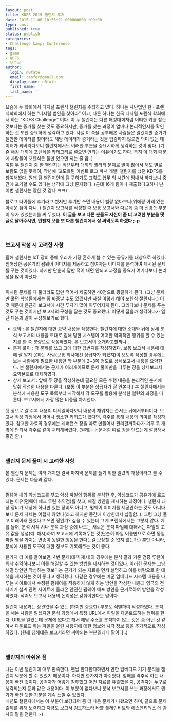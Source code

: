 ```yaml
---
layout: post
title: KDFS 2015 챌린지 후기
date: 2015-11-06 18:53:21.000000000 +09:00
type: post
published: true
status: publish
categories:
- Challenge &amp; Conference
tags:
- game
- KDFS
- 보고서
author:
  login: n0fate
  email: rapfer@gmail.com
  display_name: n0fate
  first_name: ''
  last_name: ''
---
```

<p>요즘에 두 학회에서 디지털 포렌식 챌린지를 주최하고 있다. 하나는 사단법인 한국포렌식학회에서 하는 "디지털 범인을 찾아라” 이고, 다른 하나는 한국 디지털 포렌식 학회에서 하는 “KDFS Challenge” 이다. 이 두 챌린지는 다른 해킹대회처럼 어떠한 키를 찾는 것보다는 증거를 찾는 것도 중요하지만, 증거를 찾는 과정이 얼마나 논리적인지를 확인하는 것 또한 중요하게 생각하고 있다. 사실 이 쪽을 공부해본 사람들은 알겠지만 증거가 될만한 데이터를 찾더라도 해당 데이터가 증거라는 것을 입증하지 않으면 의미 없는 데이터가 되버리다보니 챌린지에서도 이러한 부분을 중요시하게 생각하는 것이 맞다. (기존 해킹 대회에 포렌식을 카테고리로 넣으면 안되는 이유이기도 하다. 특히 <a href="https://www.defcon.org/" target="_blank">이 대회</a> 때문에 사람들이 포렌식은 툴만 있으면 되는 줄 암..)<br />
여튼 두 챌린지 중 한 챌린지는 작년부터 대회의 퀄리티 문제로 말이 많아서 해도 별로 보람도 없을 듯하여, 작년에 ‘고도화된 이벤트 로그 파서 개발’ 챌린지를 냈던 KDFS를 참여해봤다. 원래 팀 챌린지인데 팀 구하기도 그렇도 업무 외 시간에 짬내서 하다보니 중간에 포기할 수도 있다는 생각에 그냥 혼자했다. (근데 16개 팀이나 제출했다고하니 난 이번 챌린지는 망한 것 같다 ㅋㅋ)</p>
<p>블로그 타이틀에 후기라고 썼지만 후기만 쓰면 내용이 별랑 없다보니(위에랑 아래 있는 아쉬운 점이 다니..) 챌린지 보고서를 작성할 때 보통 보고서와 다르게 좀 더 신경쓴 부분이 뭐가 있었는지를 써 두었다. <strong>이 글을 보고 다른 분들도 자신이 좀 더 고려한 부분을 댓글로 달아주시면, 언젠지 모를 또 다른 챌린지에서 잘 써먹도록 하겠다 ;-p</strong></p>
<p>&nbsp;</p>
<h3>보고서 작성 시 고려한 사항</h3>
<p>올해 챌린지는 IoT 장비 중에 우리가 가장 흔하게 볼 수 있는 공유기를 대상으로 하였다. 침해당한 공유기의 펌웨어 이미지를 제공하고 참여자는 이미지를 분석하여 제시된 문제를 푸는 것이였다. 하지만 단순히 답만 적어 내면 안되고 과정을 중요시 여기다보니 논리성을 많이 따졌다.</p>
<p><img class="aligncenter" src="{{ site.baseurl }}/assets/1446801004_thumb.png" alt="" align="middle" /></p>
<p>위처럼 문제를 다 풀더라도 답만 적어서 제출하면 40점으로 광탈하게 된다. (그냥 문제만 풀던 학생들에게는 좀 짜증날 수도 있겠지만 사실 이렇게 해야 포렌식 챌린지다.) 이 것 때문에 은근히 보고서에 시간 투자가 많이 이루어지게 된다. 그러다보니 문제를 푸는 것도 푸는 것이지만 보고서의 구성을 잡는 것도 중요했다. 어떻게 잡을까 생각하다가 일단 다음과 같이 구성해보기로 했다.</p>
<ul>
<li>요약 : 본 챌린지에 대한 요약 내용을 작성한다. 챌린지에 대한 소개와 뒤에 상세 분석 보고서의 내용을 토대로 침해 당한 시스템이 어떠한 악의적인 행위를 할 수 있는지를 한 쪽 분량으로 작성하였다. 본 보고서의 소개라고할까나..</li>
<li>문제 풀이 : 각 문제를 쓰고 그에 대한 답변지를 작성하였다. 보통 보고서 내용에 대해 잘 알지 못하는 사람(보통 회사에선 상급자가 되겠지)이 보도록 작성할 경우에는 보는 사람에게 필요한 내용만 앞 부분에 2~3쪽 정도로 상세보고서 내용을 요약한다. 본 챌린지에서는 문제가 여러개이므로 문제 풀이만을 다루는 장을 상세보고서 요약본으로 대체하였다.</li>
<li>상세 보고서 : 앞에 두 장을 작성하는데 필요한 모든 수행 내용을 논리적인 순서에 맞춰 작성한 내용을 다룬다. (보통 이 부분은 상급자가 잘 안본다.) 본 챌린지에서는 분석에 사용한 도구 목록부터 시작해서 각 도구를 활용해 분석한 일련의 과정을 다룬다. 보고서에서 가장 많은 비중을 차지한다.</li>
</ul>
<p>뒷 장으로 갈 수록 내용이 디테일하다보니 내용이 채워지는 순서는 뒤에서부터이다. 보고서 작성 과정에서 약어나 생소한 키워드가 있다면, 각주를 통해 내용의 의미를 작성하였다. 참고한 자료의 경우에는 레퍼런스 장을 따로 만들어서 관리할까하다가 겨우 두 개밖에 안되서 각주로 같이 처리해버렸다. (원래는 논문처럼 따로 장을 만드는게 깔끔해서 좋긴 함.)</p>
<p>&nbsp;</p>
<h3>챌린지 문제 풀이 시 고려한 사항</h3>
<p>본 챌린지 문제는 여러 개지만 결국 마지막 문제를 풀기 위한 일련의 과정이라고 볼 수 있다. 문제는 다음과 같다.</p>
<p><img class="aligncenter" src="{{ site.baseurl }}/assets/1446801890_thumb.png" alt="" align="middle" /></p>
<p>펌웨어 내의 악성코드를 찾고 악성 파일의 행위를 분석한 후, 악성코드가 공유기에 로드되는 이유(펌웨어 체크 루틴 취약점)를 찾고, 해결 방안을 제시하는 과정이다. 챌린지 대상 장비가 세상에 하나만 있는 장비도 아니고, 펌웨어 이미지를 제공안하는 것도 아니다보니 문제 자체는 어렵지 않았다(라고 하지만 중간에 이상한데서 삽질함..). 그럼 그냥 풀고 이래이래 풀었다고 쓰면 땡인가? 싶을 수 있는데 그게 포렌식에서는 그렇지 않다. 예를 들어, 분석 시작 시나 분석 과정 중에 나오는 새로운 분석 파일에 대해서는 파일의 고유 값을 생성(예. 해시)하여 보고서에 기록해두는 것(단순히 파일 이름만으로 하면 동일 파일 명을 가지는 변종이 동일한 행동을 한다는걸 보장할 순 없지 않는가.) 뿐만 아니라, 분석에 사용된 도구에 대한 정보도 기록해주는 것이 좋다.</p>
<p>한가지 더 예를 들어보면, 4번 문제(대책 제시)의 경우에는 분석 결과 기존 검증 루틴이 워낙 취약하다보니 이를 해결할 수 있는 방법을 제시하는 것이였다. 이러한 문제는 그냥 해결 방안만 작성하는 것보다는 근거가 되는 자료를 먼저 설명하고 이를 바탕으로 한 대책을 제시하는 것이 좋다고 생각했다. 나같은 경우에는 미군 임베디드 시스템 내용을 다루는 사이트에서 수정된 펌웨어를 적용하지 않게 하는 방안을 작성한 내용과 영국의 전자기기 설계 관련 사이트에 올라온 안전한 펌웨어 배포 방안을 근거로하여 방안을 작성하였다. 적어도 보고서 내용의 논리성은 갖춰야한다는 말이다.</p>
<p>챌린지 내용과는 상관없을 수 있는 (하지만 중요한) 부분도 식별하여 작성하였다. 분석을 해본 사람은 알겠지만 분석 과정에서 특정 URL에서 파일을 다운로드하는 행위를 한다. URL을 알았는데 문제에 없다고 해서 해당 주소를 분석하지 않는 것은 좀 아닌 것 같아서 다운로드 하는 파일을 올린 사용자에 대한 정보와 시각 정보 등을 추가적으로 작성하였다. (원래 침해대응 보고서라면 써야되는 부분일테니 말이다..)</p>
<p>&nbsp;</p>
<h3>챌린지의 아쉬운 점</h3>
<p>나는 이번 챌린지에 매우 만족한다. 맨날 한다한다하면서 안한 임베디드 기기 분석을 챌린지 덕분에 할 수 있었기 때문이다. 하지만 한가지가 아쉬웠다. 침해를 역추적 하는 내용이 빠진 것이다. 공격자가 어떻게 침투했고 어떤 자료를 유출했을 지, 공격자는 누구로 생각되는지 등과 같은 내용이다. 이 부분이 없다보니 분석 보고서를 쓰는 과정에서도 뭔가가 빠진 듯한 기분을 계속 느낄 수 있었다.<br />
내년도 챌린지에서는 이 부분이 보강되어 좀 더 나은 문제가 나왔으면 하며, 끝으로 문제 출제를 위해 노력하고 지금도 보고서 검토하느라 바쁠 플레인비트와 에스엔티웍스 에 감사의 말을 전한다 :-)</p>
<p>&nbsp;</p>
